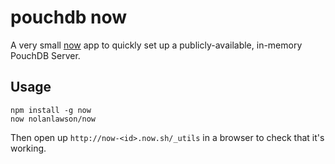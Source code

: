 pouchdb now
=======

A very small [now](http://now.sh/) app to quickly set up a publicly-available, in-memory PouchDB Server.

## Usage

    npm install -g now
    now nolanlawson/now

Then open up `http://now-<id>.now.sh/_utils` in a browser to check that it's working.
